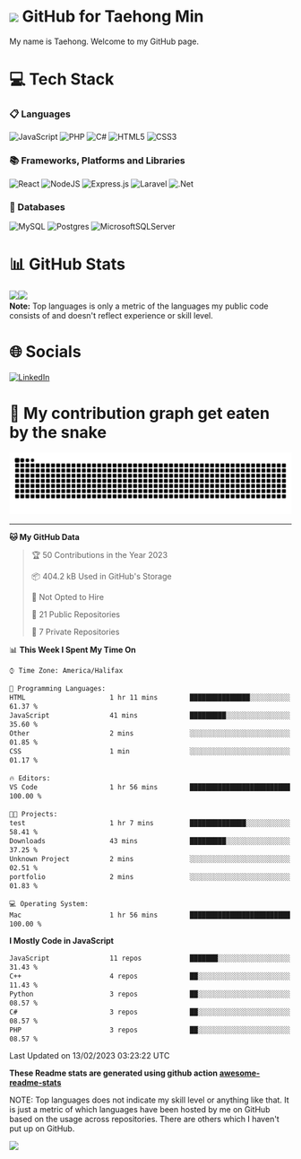 <!--
<h3 align="center">
  Welcome to Taehong Min's profile!
</h3>
-->
# <img src="https://media.giphy.com/media/hvRJCLFzcasrR4ia7z/giphy.gif" width="28"> GitHub for Taehong Min 

My name is Taehong. Welcome to my GitHub page.  

# 💻 Tech Stack
### 📋 Languages 
![JavaScript](https://img.shields.io/badge/javascript-%23323330.svg?style=for-the-badge&logo=javascript&logoColor=%23F7DF1E) 
![PHP](https://img.shields.io/badge/php-%23777BB4.svg?style=for-the-badge&logo=php&logoColor=white) 
![C#](https://img.shields.io/badge/c%23-%23239120.svg?style=for-the-badge&logo=c-sharp&logoColor=white)
![HTML5](https://img.shields.io/badge/html5-%23E34F26.svg?style=for-the-badge&logo=html5&logoColor=white)
![CSS3](https://img.shields.io/badge/css3-%231572B6.svg?style=for-the-badge&logo=css3&logoColor=white)

### 📚 Frameworks, Platforms and Libraries
![React](https://img.shields.io/badge/react-%2320232a.svg?style=for-the-badge&logo=react&logoColor=%2361DAFB)
![NodeJS](https://img.shields.io/badge/node.js-6DA55F?style=for-the-badge&logo=node.js&logoColor=white)
![Express.js](https://img.shields.io/badge/express.js-%23404d59.svg?style=for-the-badge&logo=express&logoColor=%2361DAFB)
![Laravel](https://img.shields.io/badge/laravel-%23FF2D20.svg?style=for-the-badge&logo=laravel&logoColor=white)
![.Net](https://img.shields.io/badge/.NET-5C2D91?style=for-the-badge&logo=.net&logoColor=white)

### 💾 Databases
![MySQL](https://img.shields.io/badge/mysql-%2300f.svg?style=for-the-badge&logo=mysql&logoColor=white)
![Postgres](https://img.shields.io/badge/postgres-%23316192.svg?style=for-the-badge&logo=postgresql&logoColor=white)
![MicrosoftSQLServer](https://img.shields.io/badge/Microsoft_SQL_Server-CC2927?style=for-the-badge&logo=microsoft-sql-server&logoColor=white)

# 📊 GitHub Stats
<a href="https://github.com/DevTaehong/"><img height="137px" src="https://github-readme-stats.vercel.app/api?username=DevTaehong&theme=vue-dark&hide_border=false&include_all_commits=true&count_private=true" /><!-- wi*quL3fcV --><img height="137px" src="https://github-readme-stats.vercel.app/api/top-langs/?username=devtaehong&theme=vue-dark&hide_border=false&include_all_commits=true&count_private=true&layout=compact" /></a>
<br/>
  <b>Note:</b> Top languages is only a metric of the languages my public code consists of and doesn't reflect experience or skill level.
# 🌐 Socials
[![LinkedIn](https://img.shields.io/badge/LinkedIn-0077B5?style=for-the-badge&logo=linkedin&logoColor=white)](https://linkedin.com/in/Taehong) 

# 🐍 My contribution graph get eaten by the snake 
![snake gif](https://github.com/devtaehong/devtaehong/blob/output/github-contribution-grid-snake.svg)

<!-- <details>
    <summary>📈 This Week's Coding Stats</summary>
---->

---

<!--START_SECTION:waka-->
**🐱 My GitHub Data** 

> 🏆 50 Contributions in the Year 2023
 > 
> 📦 404.2 kB Used in GitHub's Storage 
 > 
> 🚫 Not Opted to Hire
 > 
> 📜 21 Public Repositories 
 > 
> 🔑 7 Private Repositories  
 > 
📊 **This Week I Spent My Time On** 

```text
⌚︎ Time Zone: America/Halifax

💬 Programming Languages: 
HTML                     1 hr 11 mins        ███████████████░░░░░░░░░░   61.37 % 
JavaScript               41 mins             █████████░░░░░░░░░░░░░░░░   35.60 % 
Other                    2 mins              ░░░░░░░░░░░░░░░░░░░░░░░░░   01.85 % 
CSS                      1 min               ░░░░░░░░░░░░░░░░░░░░░░░░░   01.17 % 

🔥 Editors: 
VS Code                  1 hr 56 mins        █████████████████████████   100.00 % 

🐱‍💻 Projects: 
test                     1 hr 7 mins         ██████████████░░░░░░░░░░░   58.41 % 
Downloads                43 mins             █████████░░░░░░░░░░░░░░░░   37.25 % 
Unknown Project          2 mins              ░░░░░░░░░░░░░░░░░░░░░░░░░   02.51 % 
portfolio                2 mins              ░░░░░░░░░░░░░░░░░░░░░░░░░   01.83 % 

💻 Operating System: 
Mac                      1 hr 56 mins        █████████████████████████   100.00 % 

```

**I Mostly Code in JavaScript** 

```text
JavaScript               11 repos            ███████░░░░░░░░░░░░░░░░░░   31.43 % 
C++                      4 repos             ██░░░░░░░░░░░░░░░░░░░░░░░   11.43 % 
Python                   3 repos             ██░░░░░░░░░░░░░░░░░░░░░░░   08.57 % 
C#                       3 repos             ██░░░░░░░░░░░░░░░░░░░░░░░   08.57 % 
PHP                      3 repos             ██░░░░░░░░░░░░░░░░░░░░░░░   08.57 % 

```



 Last Updated on 13/02/2023 03:23:22 UTC
<!--END_SECTION:waka-->

**These Readme stats are generated using github action [awesome-readme-stats](https://github.com/anmol098/waka-readme-stats)**

NOTE: Top languages does not indicate my skill level or anything like that. It is just a metric of which languages have been hosted by me on GitHub based on the usage across repositories. There are others which I haven't put up on GitHub.
<!-- </details> -->

![](https://komarev.com/ghpvc/?username=devtaehong&style=for-the-badge)
